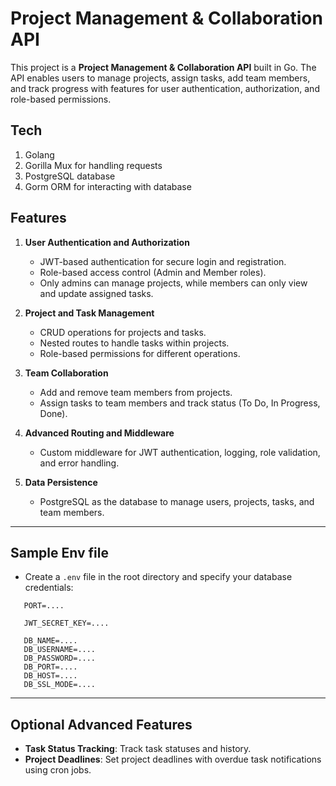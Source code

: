 # Project Management & Collaboration API

This project is a **Project Management & Collaboration API** built in Go.
The API enables users to manage projects, assign tasks, add team members, and track progress with features for user authentication, authorization, and role-based permissions.

## Tech
1. Golang
2. Gorilla Mux for handling requests
3. PostgreSQL database
4. Gorm ORM for interacting with database

## Features
1. **User Authentication and Authorization**  
   - JWT-based authentication for secure login and registration.
   - Role-based access control (Admin and Member roles).
   - Only admins can manage projects, while members can only view and update assigned tasks.

2. **Project and Task Management**  
   - CRUD operations for projects and tasks.
   - Nested routes to handle tasks within projects.
   - Role-based permissions for different operations.

3. **Team Collaboration**  
   - Add and remove team members from projects.
   - Assign tasks to team members and track status (To Do, In Progress, Done).

4. **Advanced Routing and Middleware**  
   - Custom middleware for JWT authentication, logging, role validation, and error handling.

5. **Data Persistence**  
   - PostgreSQL as the database to manage users, projects, tasks, and team members.

---

## Sample Env file
- Create a `.env` file in the root directory and specify your database credentials:
```plaintext
   PORT=....

   JWT_SECRET_KEY=....

   DB_NAME=....
   DB_USERNAME=....
   DB_PASSWORD=....
   DB_PORT=....
   DB_HOST=....
   DB_SSL_MODE=....
```

---

## Optional Advanced Features

- **Task Status Tracking**: Track task statuses and history.
- **Project Deadlines**: Set project deadlines with overdue task notifications using cron jobs.

